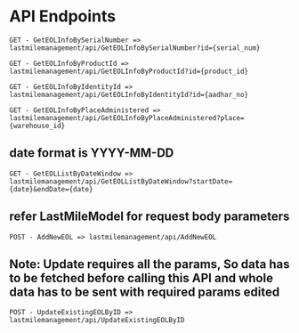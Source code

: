 # API Endpoints

`GET - GetEOLInfoBySerialNumber => lastmilemanagement/api/GetEOLInfoBySerialNumber?id={serial_num}`

`GET - GetEOLInfoByProductId => lastmilemanagement/api/GetEOLInfoByProductId?id={product_id}`

`GET - GetEOLInfoByIdentityId => lastmilemanagement/api/GetEOLInfoByIdentityId?id={aadhar_no}`

`GET - GetEOLInfoByPlaceAdministered => lastmilemanagement/api/GetEOLInfoByPlaceAdministered?place={warehouse_id}`

## date format is YYYY-MM-DD

`GET - GetEOLListByDateWindow => lastmilemanagement/api/GetEOLListByDateWindow?startDate={date}&endDate={date}`

## refer LastMileModel for request body parameters

`POST - AddNewEOL => lastmilemanagement/api/AddNewEOL`

## Note: Update requires all the params, So data has to be fetched before calling this API and whole data has to be sent with required params edited

`POST - UpdateExistingEOLByID => lastmilemanagement/api/UpdateExistingEOLByID`
